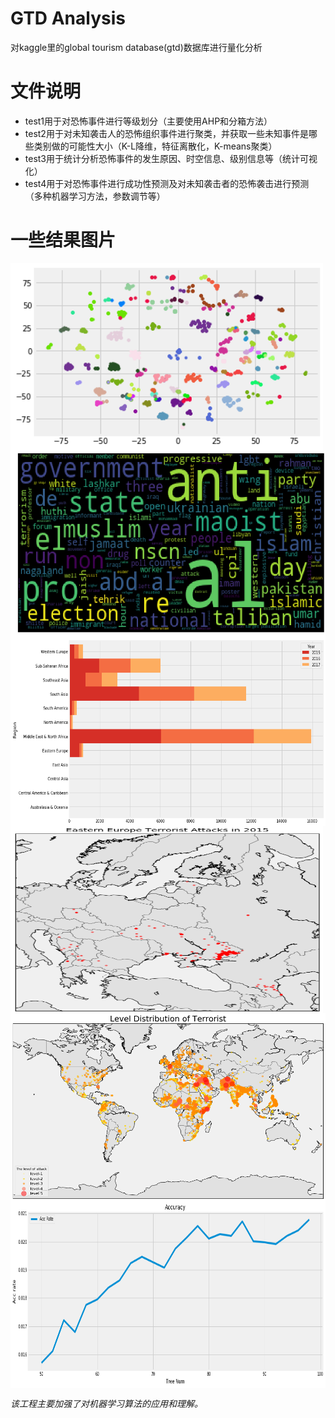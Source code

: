 # GTD Analysis

对kaggle里的global tourism database(gtd)数据库进行量化分析 

# 文件说明
 * test1用于对恐怖事件进行等级划分（主要使用AHP和分箱方法）
 * test2用于对未知袭击人的恐怖组织事件进行聚类，并获取一些未知事件是哪些类别做的可能性大小（K-L降维，特征离散化，K-means聚类）
 * test3用于统计分析恐怖事件的发生原因、时空信息、级别信息等（统计可视化）
 * test4用于对恐怖事件进行成功性预测及对未知袭击者的恐怖袭击进行预测（多种机器学习方法，参数调节等）
 
# 一些结果图片
<img src="https://github.com/Aurora26/Global-Tourism-Analyse/blob/master/imgs/1.png" width="500" height="300" alt="Clustering" align=center />
<img src="https://github.com/Aurora26/Global-Tourism-Analyse/blob/master/imgs/2.png" width="600" height="300" alt="Word frequency" align=center />
<img src="https://github.com/Aurora26/Global-Tourism-Analyse/blob/master/imgs/3.png" width="600" height="300" alt="Area of tourism" align=center />
<img src="https://github.com/Aurora26/Global-Tourism-Analyse/blob/master/imgs/4.png" width="500" height="300" alt="Tourism in Europe" align=center />
<img src="https://github.com/Aurora26/Global-Tourism-Analyse/blob/master/imgs/5.png" width="700" height="300" alt="Level distribution of tourism " align=center />
<img src="https://github.com/Aurora26/Global-Tourism-Analyse/blob/master/imgs/6.png" width="700" height="300" alt="Learning accuracy" align=center />

*该工程主要加强了对机器学习算法的应用和理解。*
